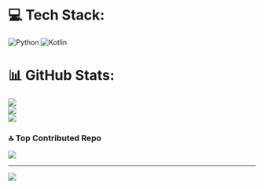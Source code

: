 # 💻 Tech Stack:
![Python](https://img.shields.io/badge/python-3670A0?style=for-the-badge&logo=python&logoColor=ffdd54) ![Kotlin](https://img.shields.io/badge/kotlin-%237F52FF.svg?style=for-the-badge&logo=kotlin&logoColor=white)
# 📊 GitHub Stats:
![](https://github-readme-stats.vercel.app/api?username=Esat33&theme=dark&hide_border=false&include_all_commits=false&count_private=true)<br/>
![](https://github-readme-streak-stats.herokuapp.com/?user=Esat33&theme=dark&hide_border=false)<br/>
![](https://github-readme-stats.vercel.app/api/top-langs/?username=Esat33&theme=dark&hide_border=false&include_all_commits=false&count_private=true&layout=compact)

### 🔝 Top Contributed Repo
![](https://github-contributor-stats.vercel.app/api?username=Esat33&limit=5&theme=dark&combine_all_yearly_contributions=true)

---
[![](https://visitcount.itsvg.in/api?id=Esat33&icon=0&color=0)](https://visitcount.itsvg.in)

